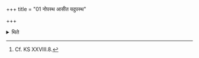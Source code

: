 +++
title = "01 नोपस्थ आसीत यदुपस्थ"

+++

<details><summary>थिते</summary>

1. (The Āgnīdhra) should not sit upon the lap (of the Neṣṭr̥). If he were to sit upon the lap, he would become impotent.[^1]   

[^1]: Cf. KS XXVIII.8.  
</details>
